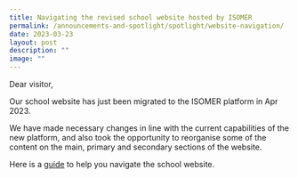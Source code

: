 ```yaml
---
title: Navigating the revised school website hosted by ISOMER
permalink: /announcements-and-spotlight/spotlight/website-navigation/
date: 2023-03-23
layout: post
description: ""
image: ""
---
```

Dear visitor,

Our school website has just been migrated to the ISOMER platform in Apr 2023.

We have made necessary changes in line with the current capabilities of the new platform, and also took the opportunity to reorganise some of the content on the main, primary and secondary sections of the website.

Here is a [guide](/files/PDF%20for%20Spotlight/Navigating%20website.pdf) to help you navigate the school website.